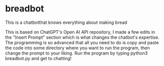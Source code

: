 # breadbot
This is a chatbotthat knows everything about making bread

This is based on ChatGPT's Open AI API repository, I made a few edits in the "Insert Prompt" section which is what changes the chatbot's expertise. The programming is so advanced that all you need to do is copy and paste the code into some directory where you want to run the program, then change the prompt to your liking. Run the program by typing python3 breadbot.py and get to chatting! 
